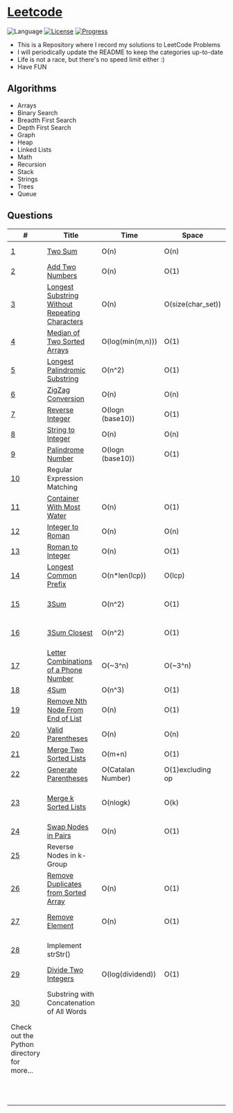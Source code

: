# [Leetcode](https://leetcode.com/problemset/all/)

![Language](https://img.shields.io/badge/language-Python-blue.svg)
[![License](https://img.shields.io/badge/license-MIT-orange.svg)](./LICENSE)
[![Progress](https://img.shields.io/badge/progress-275%20%2F%201326-blueviolet.svg)](./Python)


* This is a Repository where I record my solutions to LeetCode Problems
* I will periodically update the README to keep the categories up-to-date
* Life is not a race, but there's no speed limit either :)
* Have FUN

## Algorithms

* Arrays
* Binary Search
* Breadth First Search
* Depth First Search
* Graph
* Heap
* Linked Lists
* Math
* Recursion
* Stack
* Strings
* Trees
* Queue


## Questions

| # | Title | Time | Space | Difficulty | Notes | Tags |
|---|-------|------|-------|------------|-------|------|
|[1](https://leetcode.com/problems/two-sum/)|[Two Sum](https://github.com/cmattey/leetcode_problems/blob/master/Python/lc_1_two_sum.py)| O(n) |O(n)   | Easy| - |Array, HashMap|
|[2](https://leetcode.com/problems/add-two-numbers/)|[Add Two Numbers](https://github.com/cmattey/leetcode_problems/blob/master/Python/lc_2_add_two_nums.py)|O(n)|O(1)|Medium|-|LinkedList|
|[3](https://leetcode.com/problems/longest-substring-without-repeating-characters)|[Longest Substring Without Repeating Characters](https://github.com/cmattey/leetcode_problems/blob/master/Python/lc_3_longest_substring_no_repeat.py)|O(n)      |O(size(char_set))    |Medium            |-       |HashMap      |
|[4](https://leetcode.com/problems/median-of-two-sorted-arrays/)|[Median of Two Sorted Arrays](https://github.com/cmattey/leetcode_problems/blob/master/Python/lc_4_median_two_sorted_arrays.py) |O(log(min(m,n)))      |O(1)       |Hard            |R       |Math, BinarySearch       |
|[5](https://leetcode.com/problems/longest-palindromic-substring)   |[Longest Palindromic Substring](https://github.com/cmattey/leetcode_problems/blob/master/Python/lc_5_longest_palindromic_substr.py)       |O(n^2)      |O(1)       |Medium            |-       |DP, Array      |
|[6](https://leetcode.com/problems/zigzag-conversion)|[ZigZag Conversion](https://github.com/cmattey/leetcode_problems/blob/master/Python/lc_6.py)       |O(n)      |O(n)       |Medium   |-       |String      |
|[7](https://leetcode.com/problems/reverse-integer)|[Reverse Integer](https://github.com/cmattey/leetcode_problems/blob/master/Python/lc_7.py)       |O(logn (base10))      |O(1) |Easy  |-       |Math      |
|[8](https://leetcode.com/problems/string-to-integer-atoi)|[String to Integer](https://github.com/cmattey/leetcode_problems/blob/master/Python/lc_8.py)    |O(n)    |O(n)       |Medium  |-       |Math, String      |
|[9](https://leetcode.com/problems/palindrome-number)|[Palindrome Number](https://github.com/cmattey/leetcode_problems/blob/master/Python/lc_9.py)     |O(logn (base10))  |O(1)  |Easy   |-       |Math  |
|[10](https://leetcode.com/problems/regular-expression-matching)|Regular Expression Matching     |      |       |            |       |      |
|[11](https://leetcode.com/problems/container-with-most-water)|[Container With Most Water](https://github.com/cmattey/leetcode_problems/blob/master/Python/lc_11.py)  |O(n) |O(1) |Medium   |-       |Array, Two Pointers     |
|[12](https://leetcode.com/problems/integer-to-roman)   |[Integer to Roman](https://github.com/cmattey/leetcode_problems/blob/master/Python/lc_12.py)    |O(n)      |O(n)     |Medium  |ordered processing       |Math, String      |
|[13](https://leetcode.com/problems/roman-to-integer)   |[Roman to Integer](https://github.com/cmattey/leetcode_problems/blob/master/Python/lc_13.py)       |O(n) |O(1)   |Easy   |clean up   |Math, String  |
|[14](https://leetcode.com/problems/longest-common-prefix)   |[Longest Common Prefix](https://github.com/cmattey/leetcode_problems/blob/master/Python/lc_14.py)   |O(n*len(lcp))  |O(lcp)  |Easy  |-   |String      |
|[15](https://leetcode.com/problems/3sum)   |[3Sum](https://github.com/cmattey/leetcode_problems/blob/master/Python/lc_15.py)      |O(n^2)  |O(1)    |Medium   |-       |Two Pointers, Arrays      |
|[16](https://leetcode.com/problems/3sum-closest)  |[3Sum Closest](https://github.com/cmattey/leetcode_problems/blob/master/Python/lc_16.py)   |O(n^2)  |O(1)   |Medium |-       |Two Pointers, Arrays      |
|[17](https://leetcode.com/problems/letter-combinations-of-a-phone-number)   |[Letter Combinations of a Phone Number](https://github.com/cmattey/leetcode_problems/blob/master/Python/lc_17.py)   |O(~3^n) |O(~3^n)  |Medium     |-       |Backtracking      |
|[18](https://leetcode.com/problems/4sum)   |[4Sum](https://github.com/cmattey/leetcode_problems/blob/master/Python/lc_18.py)       | O(n^3)     |O(1)    |Medium  |-       |Two Pointers      |
|[19](https://leetcode.com/problems/remove-nth-node-from-end-of-list)   |[Remove Nth Node From End of List](https://github.com/cmattey/leetcode_problems/blob/master/Python/lc_19.py)  |O(n) |O(1)  |Medium |-       |Two Pointers, LinkedList      |
|[20](https://leetcode.com/problems/valid-parentheses/)   |[Valid Parentheses](https://github.com/cmattey/leetcode_problems/blob/master/Python/lc_20.py)|O(n) |O(n)    |Easy   |-       |String, Stack      |
|[21](https://leetcode.com/problems/merge-two-sorted-lists/)   |[Merge Two Sorted Lists](https://github.com/cmattey/leetcode_problems/blob/master/Python/lc_21.py)       |O(m+n)  |O(1)  |Easy|- |LinkedList      |
|[22](https://leetcode.com/problems/generate-parentheses)   |[Generate Parentheses](https://github.com/cmattey/leetcode_problems/blob/master/Python/lc_22.py)  |O(Catalan Number) |O(1)excluding op  |Medium |-       |String, Backtracking      |
|[23](https://leetcode.com/problems/merge-k-sorted-lists)   |[Merge k Sorted Lists](https://github.com/cmattey/leetcode_problems/blob/master/Python/lc_23_merge_k_sorted_lists.py)  |O(nlogk) |O(k)  |Hard |Try constant space approach      |LinkedList, Heap, Divide and Conquer  |
|[24](https://leetcode.com/problems/swap-nodes-in-pairs/)   |[Swap Nodes in Pairs](https://github.com/cmattey/leetcode_problems/blob/master/Python/lc_24.py)  |O(n)  |O(1) |Medium|-    |LinkedList      |
|[25](https://leetcode.com/problems/reverse-nodes-in-k-group/)   |Reverse Nodes in k-Group       |      |       |            |       |      |
|[26](https://leetcode.com/problems/remove-duplicates-from-sorted-array/)   |[Remove Duplicates from Sorted Array](https://github.com/cmattey/leetcode_problems/blob/master/Python/lc_26.py)  |O(n) |O(1) |Easy       |in-place   |Two Pointers, Arrays   |
|[27](https://leetcode.com/problems/remove-element/)   |[Remove Element](https://github.com/cmattey/leetcode_problems/blob/master/Python/lc_27.py)   |O(n)  |O(1) |Easy   |in-place |Two Pointers, Arrays      |
|[28](https://leetcode.com/problems/implement-strstr/)   |Implement strStr()  |      |    |Easy  |using KMP  |Two Pointers, String      |
|[29](https://leetcode.com/problems/divide-two-integers/)   |[Divide Two Integers](https://github.com/cmattey/leetcode_problems/blob/master/Python/lc_29.py)    |O(log(dividend)) |O(1) |Medium  |-       |Binary Search, Math      |
|[30](https://leetcode.com/problems/substring-with-concatenation-of-all-words/)   |Substring with Concatenation of All Words       |      |       |Hard            |       |HashMap, Two Pointers, String  |
|Check out the Python directory for more...         |         |      |       |           |       |       |
|         |         |      |       |           |       |       |
|         |         |      |       |           |       |       |
|         |         |      |       |           |       |       |
|         |         |      |       |           |       |       |
|         |         |      |       |           |       |       |
|         |         |      |       |           |       |       |
|         |         |      |       |           |       |       |
|         |         |      |       |           |       |       |
|         |         |      |       |           |       |       |
|         |         |      |       |           |       |       |
|         |         |      |       |           |       |       |
